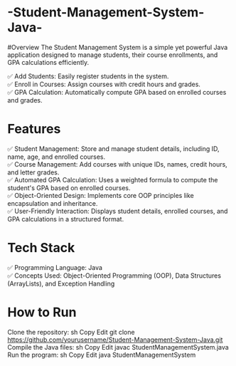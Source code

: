 # -Student-Management-System-Java-
#Overview
The Student Management System is a simple yet powerful Java application designed to manage students, their course enrollments, and GPA calculations efficiently.

✅ Add Students: Easily register students in the system. <br>
✅ Enroll in Courses: Assign courses with credit hours and grades.<br>
✅ GPA Calculation: Automatically compute GPA based on enrolled courses and grades.<br>

# Features
✅ Student Management: Store and manage student details, including ID, name, age, and enrolled courses.<br>
✅ Course Management: Add courses with unique IDs, names, credit hours, and letter grades.<br>
✅ Automated GPA Calculation: Uses a weighted formula to compute the student's GPA based on enrolled courses.<br>
✅ Object-Oriented Design: Implements core OOP principles like encapsulation and inheritance.<br>
✅ User-Friendly Interaction: Displays student details, enrolled courses, and GPA calculations in a structured format.<br>

# Tech Stack<br>
✅ Programming Language: Java<br>
✅ Concepts Used: Object-Oriented Programming (OOP), Data Structures (ArrayLists), and Exception Handling<br>

# How to Run
Clone the repository:
sh
Copy
Edit
git clone https://github.com/yourusername/Student-Management-System-Java.git
Compile the Java files:
sh
Copy
Edit
javac StudentManagementSystem.java
Run the program:
sh
Copy
Edit
java StudentManagementSystem
